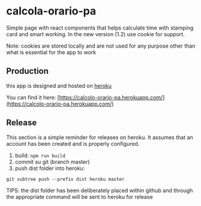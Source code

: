 # calcola-orario-pa

Simple page with react components that helps calculate time with stamping card and smart working.
In the new version (1.2) use cookie for support.

Note: cookies are stored locally and are not used for any purpose other than what is essential for the app to work


## Production

this app is designed and hosted on [heroku](https://www.heroku.com/)

You can find it here: [https://calcolo-orario-pa.herokuapp.com/](https://calcolo-orario-pa.herokuapp.com/)


## Release

This section is a simple reminder for releases on heroku.
It assumes that an account has been created and is properly configured.

1) build: `npm run build`
2) commit su git (branch master)
3) push dist folder into heroku:

```
git subtree push --prefix dist heroku master 
```

TIPS: the dist folder has been deliberately placed within github and through the appropriate command will be sent to heroku for release